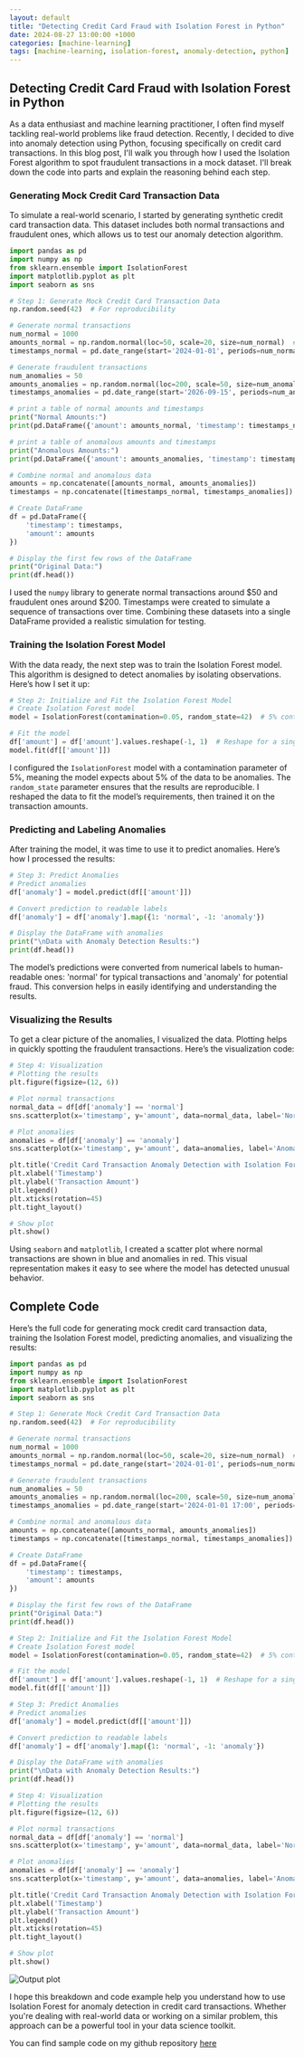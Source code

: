 ```yaml
---
layout: default
title: "Detecting Credit Card Fraud with Isolation Forest in Python"
date: 2024-08-27 13:00:00 +1000
categories: [machine-learning]
tags: [machine-learning, isolation-forest, anomaly-detection, python]
---
```



## Detecting Credit Card Fraud with Isolation Forest in Python

As a data enthusiast and machine learning practitioner, I often find myself tackling real-world problems like fraud detection. Recently, I decided to dive into anomaly detection using Python, focusing specifically on credit card transactions. In this blog post, I'll walk you through how I used the Isolation Forest algorithm to spot fraudulent transactions in a mock dataset. I'll break down the code into parts and explain the reasoning behind each step.

### Generating Mock Credit Card Transaction Data

To simulate a real-world scenario, I started by generating synthetic credit card transaction data. This dataset includes both normal transactions and fraudulent ones, which allows us to test our anomaly detection algorithm.

```python
import pandas as pd
import numpy as np
from sklearn.ensemble import IsolationForest
import matplotlib.pyplot as plt
import seaborn as sns

# Step 1: Generate Mock Credit Card Transaction Data
np.random.seed(42)  # For reproducibility

# Generate normal transactions
num_normal = 1000
amounts_normal = np.random.normal(loc=50, scale=20, size=num_normal)  # Normal transactions around $50, standard deviation 20
timestamps_normal = pd.date_range(start='2024-01-01', periods=num_normal, freq='D')

# Generate fraudulent transactions
num_anomalies = 50
amounts_anomalies = np.random.normal(loc=200, scale=50, size=num_anomalies)  # Fraudulent transactions around $200
timestamps_anomalies = pd.date_range(start='2026-09-15', periods=num_anomalies, freq='D')

# print a table of normal amounts and timestamps
print("Normal Amounts:")
print(pd.DataFrame({'amount': amounts_normal, 'timestamp': timestamps_normal}))

# print a table of anomalous amounts and timestamps
print("Anomalous Amounts:")
print(pd.DataFrame({'amount': amounts_anomalies, 'timestamp': timestamps_anomalies}))

# Combine normal and anomalous data
amounts = np.concatenate([amounts_normal, amounts_anomalies])
timestamps = np.concatenate([timestamps_normal, timestamps_anomalies])

# Create DataFrame
df = pd.DataFrame({
    'timestamp': timestamps,
    'amount': amounts
})

# Display the first few rows of the DataFrame
print("Original Data:")
print(df.head())
```

I used the `numpy` library to generate normal transactions around $50 and fraudulent ones around $200. Timestamps were created to simulate a sequence of transactions over time. Combining these datasets into a single DataFrame provided a realistic simulation for testing.

### Training the Isolation Forest Model

With the data ready, the next step was to train the Isolation Forest model. This algorithm is designed to detect anomalies by isolating observations. Here’s how I set it up:

```python
# Step 2: Initialize and Fit the Isolation Forest Model
# Create Isolation Forest model
model = IsolationForest(contamination=0.05, random_state=42)  # 5% contamination

# Fit the model
df['amount'] = df['amount'].values.reshape(-1, 1)  # Reshape for a single feature
model.fit(df[['amount']])
```

I configured the `IsolationForest` model with a contamination parameter of 5%, meaning the model expects about 5% of the data to be anomalies. The `random_state` parameter ensures that the results are reproducible. I reshaped the data to fit the model’s requirements, then trained it on the transaction amounts.

### Predicting and Labeling Anomalies

After training the model, it was time to use it to predict anomalies. Here’s how I processed the results:

```python
# Step 3: Predict Anomalies
# Predict anomalies
df['anomaly'] = model.predict(df[['amount']])

# Convert prediction to readable labels
df['anomaly'] = df['anomaly'].map({1: 'normal', -1: 'anomaly'})

# Display the DataFrame with anomalies
print("\nData with Anomaly Detection Results:")
print(df.head())
```

The model’s predictions were converted from numerical labels to human-readable ones: 'normal' for typical transactions and 'anomaly' for potential fraud. This conversion helps in easily identifying and understanding the results.

### Visualizing the Results

To get a clear picture of the anomalies, I visualized the data. Plotting helps in quickly spotting the fraudulent transactions. Here’s the visualization code:

```python
# Step 4: Visualization
# Plotting the results
plt.figure(figsize=(12, 6))

# Plot normal transactions
normal_data = df[df['anomaly'] == 'normal']
sns.scatterplot(x='timestamp', y='amount', data=normal_data, label='Normal', color='blue')

# Plot anomalies
anomalies = df[df['anomaly'] == 'anomaly']
sns.scatterplot(x='timestamp', y='amount', data=anomalies, label='Anomaly', color='red')

plt.title('Credit Card Transaction Anomaly Detection with Isolation Forest')
plt.xlabel('Timestamp')
plt.ylabel('Transaction Amount')
plt.legend()
plt.xticks(rotation=45)
plt.tight_layout()

# Show plot
plt.show()
```

Using `seaborn` and `matplotlib`, I created a scatter plot where normal transactions are shown in blue and anomalies in red. This visual representation makes it easy to see where the model has detected unusual behavior.

## Complete Code

Here’s the full code for generating mock credit card transaction data, training the Isolation Forest model, predicting anomalies, and visualizing the results:

```python
import pandas as pd
import numpy as np
from sklearn.ensemble import IsolationForest
import matplotlib.pyplot as plt
import seaborn as sns

# Step 1: Generate Mock Credit Card Transaction Data
np.random.seed(42)  # For reproducibility

# Generate normal transactions
num_normal = 1000
amounts_normal = np.random.normal(loc=50, scale=20, size=num_normal)  # Normal transactions around $50
timestamps_normal = pd.date_range(start='2024-01-01', periods=num_normal, freq='T')

# Generate fraudulent transactions
num_anomalies = 50
amounts_anomalies = np.random.normal(loc=200, scale=50, size=num_anomalies)  # Fraudulent transactions around $200
timestamps_anomalies = pd.date_range(start='2024-01-01 17:00', periods=num_anomalies, freq='5T')

# Combine normal and anomalous data
amounts = np.concatenate([amounts_normal, amounts_anomalies])
timestamps = np.concatenate([timestamps_normal, timestamps_anomalies])

# Create DataFrame
df = pd.DataFrame({
    'timestamp': timestamps,
    'amount': amounts
})

# Display the first few rows of the DataFrame
print("Original Data:")
print(df.head())

# Step 2: Initialize and Fit the Isolation Forest Model
# Create Isolation Forest model
model = IsolationForest(contamination=0.05, random_state=42)  # 5% contamination

# Fit the model
df['amount'] = df['amount'].values.reshape(-1, 1)  # Reshape for a single feature
model.fit(df[['amount']])

# Step 3: Predict Anomalies
# Predict anomalies
df['anomaly'] = model.predict(df[['amount']])

# Convert prediction to readable labels
df['anomaly'] = df['anomaly'].map({1: 'normal', -1: 'anomaly'})

# Display the DataFrame with anomalies
print("\nData with Anomaly Detection Results:")
print(df.head())

# Step 4: Visualization
# Plotting the results
plt.figure(figsize=(12, 6))

# Plot normal transactions
normal_data = df[df['anomaly'] == 'normal']
sns.scatterplot(x='timestamp', y='amount', data=normal_data, label='Normal', color='blue')

# Plot anomalies
anomalies = df[df['anomaly'] == 'anomaly']
sns.scatterplot(x='timestamp', y='amount', data=anomalies, label='Anomaly', color='red')

plt.title('Credit Card Transaction Anomaly Detection with Isolation Forest')
plt.xlabel('Timestamp')
plt.ylabel('Transaction Amount')
plt.legend()
plt.xticks(rotation=45)
plt.tight_layout()

# Show plot
plt.show()
```

![Output plot](/images/isolationforest_log_anomaly_detection-output-graph.png)

I hope this breakdown and code example help you understand how to use Isolation Forest for anomaly detection in credit card transactions. Whether you're dealing with real-world data or working on a similar problem, this approach can be a powerful tool in your data science toolkit.

You can find sample code on my github repository [here](https://github.com/rjhalliday/python-anomaly-detection/blob/be048ecb977a2fc9d2fe3b7684e2a7f41fc4c5b4/isolationforest_log_anomaly_detection.ipynb)
